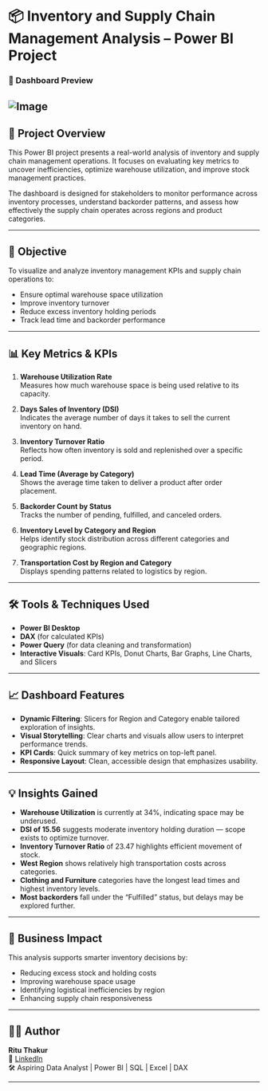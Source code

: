 # 📦 Inventory and Supply Chain Management Analysis – Power BI Project

### 🔗 Dashboard Preview  
![Image](https://github.com/user-attachments/assets/7a32e514-ce86-409f-8150-61f119985c77)
---

## 📌 Project Overview

This Power BI project presents a real-world analysis of inventory and supply chain management operations. It focuses on evaluating key metrics to uncover inefficiencies, optimize warehouse utilization, and improve stock management practices.

The dashboard is designed for stakeholders to monitor performance across inventory processes, understand backorder patterns, and assess how effectively the supply chain operates across regions and product categories.

---

## 🎯 Objective

To visualize and analyze inventory management KPIs and supply chain operations to:
- Ensure optimal warehouse space utilization
- Improve inventory turnover
- Reduce excess inventory holding periods
- Track lead time and backorder performance

---

## 📊 Key Metrics & KPIs

1. **Warehouse Utilization Rate**  
   Measures how much warehouse space is being used relative to its capacity.

2. **Days Sales of Inventory (DSI)**  
   Indicates the average number of days it takes to sell the current inventory on hand.

3. **Inventory Turnover Ratio**  
   Reflects how often inventory is sold and replenished over a specific period.

4. **Lead Time (Average by Category)**  
   Shows the average time taken to deliver a product after order placement.

5. **Backorder Count by Status**  
   Tracks the number of pending, fulfilled, and canceled orders.

6. **Inventory Level by Category and Region**  
   Helps identify stock distribution across different categories and geographic regions.

7. **Transportation Cost by Region and Category**  
   Displays spending patterns related to logistics by region.

---

## 🛠️ Tools & Techniques Used

- **Power BI Desktop**
- **DAX** (for calculated KPIs)
- **Power Query** (for data cleaning and transformation)
- **Interactive Visuals**: Card KPIs, Donut Charts, Bar Graphs, Line Charts, and Slicers

---

## 📈 Dashboard Features

- **Dynamic Filtering**: Slicers for Region and Category enable tailored exploration of insights.
- **Visual Storytelling**: Clear charts and visuals allow users to interpret performance trends.
- **KPI Cards**: Quick summary of key metrics on top-left panel.
- **Responsive Layout**: Clean, accessible design that emphasizes usability.

---

## 💡 Insights Gained

- **Warehouse Utilization** is currently at 34%, indicating space may be underused.
- **DSI of 15.56** suggests moderate inventory holding duration — scope exists to optimize turnover.
- **Inventory Turnover Ratio** of 23.47 highlights efficient movement of stock.
- **West Region** shows relatively high transportation costs across categories.
- **Clothing and Furniture** categories have the longest lead times and highest inventory levels.
- **Most backorders** fall under the “Fulfilled” status, but delays may be explored further.

---

## 📌 Business Impact

This analysis supports smarter inventory decisions by:
- Reducing excess stock and holding costs
- Improving warehouse space usage
- Identifying logistical inefficiencies by region
- Enhancing supply chain responsiveness

---

## 👩‍💻 Author

**Ritu Thakur**  
🔗 [LinkedIn](https://linkedin.com/in/ritut)  
🛠️ Aspiring Data Analyst | Power BI | SQL | Excel | DAX

---

